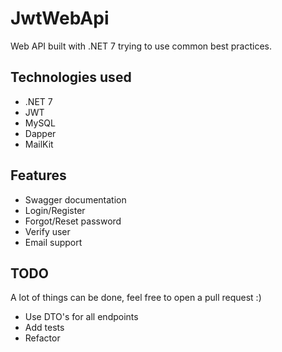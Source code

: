 # JwtWebApi
Web API built with .NET 7 trying to use common best practices.

## Technologies used

- .NET 7
- JWT
- MySQL
- Dapper
- MailKit

## Features

- Swagger documentation
- Login/Register
- Forgot/Reset password
- Verify user
- Email support

## TODO

A lot of things can be done, feel free to open a pull request :)

- Use DTO's for all endpoints
- Add tests
- Refactor
